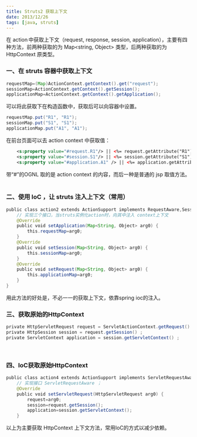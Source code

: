 ```yaml
---
title: Struts2 获取上下文
date: 2013/12/26
tags: [java, struts]
---
```


在 action 中获取上下文（request, response, session, application），主要有四种方法，前两种获取的为 Map<string, Object> 类型，后两种获取的为HttpContext 原类型。 
  
### 一、在 struts 容器中获取上下文 

```java
requestMap=(Map)ActionContext.getContext().get("request");
sessionMap=ActionContext.getContext().getSession();
applicationMap=ActionContext.getContext().getApplication();
```

可以将此获取下在构造函数中，获取后可以向容器中设置。

```java
requestMap.put("R1", "R1");
sessionMap.put("S1", "S1");
applicationMap.put("A1", "A1");  
```

在前台页面可以去 action context 中获取值：

```xml
    <s:property value="#request.R1"/> || <%= request.getAttribute("R1")%><br/> 
    <s:property value="#session.S1"/> || <%= session.getAttribute("S1")%><br/> 
    <s:property value="#application.A1" /> || <%= application.getAttribute("A1") %><br/>  
```

带“#”的OGNL 取的是 action context 的内容，而后一种是普通的 jsp 取值方法。 
  
### 二、使用 IoC ，让 struts 注入上下文（常用）

```java
public class action2 extends ActionSupport implements RequestAware,SessionAware,ApplicationAware {
    // 实现三个接口，当struts实例化action时，向其中注入 context上下文 
    @Override 
    public void setApplication(Map<String, Object> arg0) { 
        this.requestMap=arg0; 
    } 
    @Override 
    public void setSession(Map<String, Object> arg0) { 
        this.sessionMap=arg0; 
    } 
    @Override 
    public void setRequest(Map<String, Object> arg0) { 
        this.applicationMap=arg0; 
    }
}
```

用此方法的好处是，不必一一的获取上下文，依靠spring ioc的注入。
  
### 三、获取原始的HttpContext 

```java
private HttpServletRequest request = ServletActionContext.getRequest() ; 
private HttpSession session = request.getSession() ; 
private ServletContext application = session.getServletContext() ;  
```
  
### 四、IoC获取原始HttpContext 

```java
public class action4 extends ActionSupport implements ServletRequestAware  
    // 实现接口 ServletRequestAware ； 
    @Override 
    public void setServletRequest(HttpServletRequest arg0) { 
        request=arg0; 
        session=request.getSession(); 
        application=session.getServletContext(); 
    }  
```

以上为主要获取 HttpContext 上下文方法，常用IoC的方式以减少依赖。

